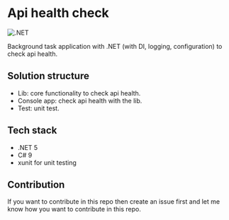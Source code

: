 # Api health check

![.NET](https://github.com/Arnab-Developer/api-health-check/workflows/.NET/badge.svg?branch=main)

Background task application with .NET (with DI, logging, configuration) to check api health.

## Solution structure

* Lib: core functionality to check api health.
* Console app: check api health with the lib.
* Test: unit test.

## Tech stack

* .NET 5
* C# 9
* xunit for unit testing

## Contribution

If you want to contribute in this repo then create an issue first and let me know how you want to contribute in this repo.